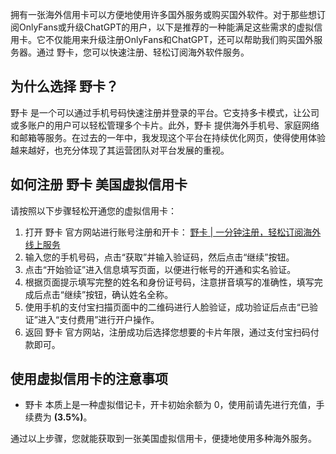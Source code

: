 拥有一张海外信用卡可以方便地使用许多国外服务或购买国外软件。对于那些想订阅OnlyFans或升级ChatGPT的用户，以下是推荐的一种能满足这些需求的虚拟信用卡。它不仅能用来升级注册OnlyFans和ChatGPT，还可以帮助我们购买国外服务器。通过 野卡，您可以快速注册、轻松订阅海外软件服务。

## 为什么选择 野卡？

野卡 是一个可以通过手机号码快速注册并登录的平台。它支持多卡模式，让公司或多账户的用户可以轻松管理多个卡片。此外，野卡 提供海外手机号、家庭网络和邮箱等服务。在过去的一年中，我发现这个平台在持续优化网页，使得使用体验越来越好，也充分体现了其运营团队对平台发展的重视。

## 如何注册 野卡 美国虚拟信用卡

请按照以下步骤轻松开通您的虚拟信用卡：

1. 打开 野卡 官方网站进行账号注册和开卡： [野卡 | 一分钟注册，轻松订阅海外线上服务](https://bit.ly/bewildcard)
2. 输入您的手机号码，点击“获取”并输入验证码，然后点击“继续”按钮。
3. 点击“开始验证”进入信息填写页面，以便进行帐号的开通和实名验证。
4. 根据页面提示填写完整的姓名和身份证号码，注意拼音填写的准确性，填写完成后点击“继续”按钮，确认姓名全称。
5. 使用手机的支付宝扫描页面中的二维码进行人脸验证，成功验证后点击“已验证”进入“支付费用”进行开户操作。
6. 返回 野卡 官方网站，注册成功后选择您想要的卡片年限，通过支付宝扫码付款即可。

## 使用虚拟信用卡的注意事项

- 野卡 本质上是一种虚拟借记卡，开卡初始余额为 0，使用前请先进行充值，手续费为 **(3.5%)**。

通过以上步骤，您就能获取到一张美国虚拟信用卡，便捷地使用多种海外服务。